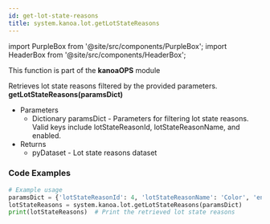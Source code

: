 ```yaml
---
id: get-lot-state-reasons
title: system.kanoa.lot.getLotStateReasons
---
```


import PurpleBox from '@site/src/components/PurpleBox';
import HeaderBox from '@site/src/components/HeaderBox';

<PurpleBox>This function is part of the <b>kanoaOPS</b> module</PurpleBox>

<HeaderBox header="Description">
  Retrieves lot state reasons filtered by the provided parameters.
</HeaderBox>

<HeaderBox header="Syntax">
  <b>getLotStateReasons(paramsDict)</b>
  <ul>
    <li>Parameters
      <ul>
        <li>Dictionary paramsDict - Parameters for filtering lot state reasons. Valid keys include lotStateReasonId, lotStateReasonName, and enabled.</li>
      </ul>
    </li>
    <li>Returns
      <ul>
        <li>pyDataset - Lot state reasons dataset</li>
      </ul>
    </li>
  </ul>
</HeaderBox>

### Code Examples

```python
# Example usage
paramsDict = {'lotStateReasonId': 4, 'lotStateReasonName': 'Color', 'enabled': True}
lotStateReasons = system.kanoa.lot.getLotStateReasons(paramsDict)
print(lotStateReasons)  # Print the retrieved lot state reasons

